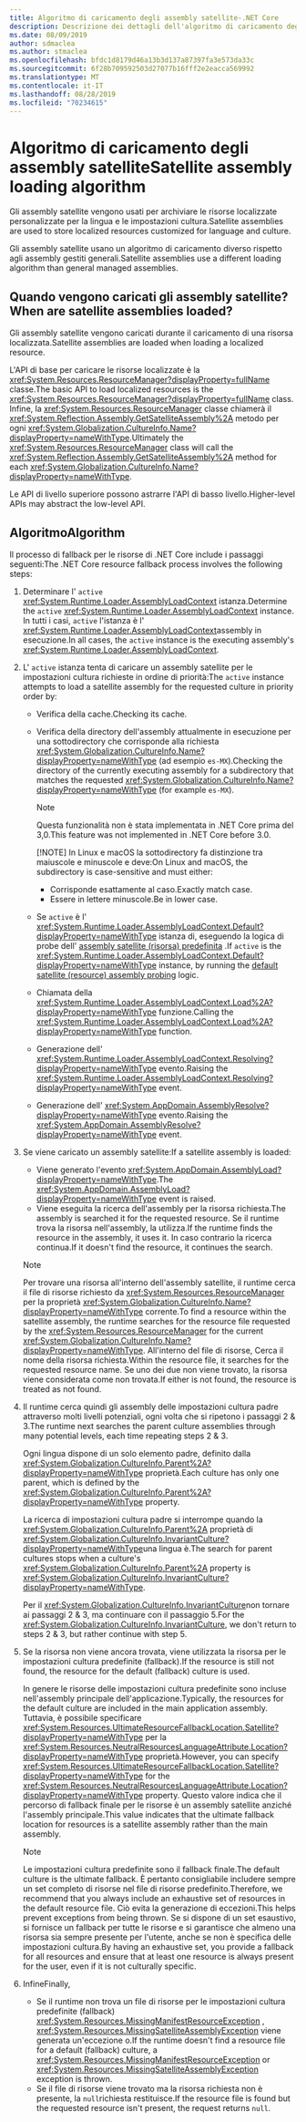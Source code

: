 ```yaml
---
title: Algoritmo di caricamento degli assembly satellite-.NET Core
description: Descrizione dei dettagli dell'algoritmo di caricamento degli assembly satellite in .NET Core
ms.date: 08/09/2019
author: sdmaclea
ms.author: stmaclea
ms.openlocfilehash: bfdc1d8179d46a13b3d137a87397fa3e573da33c
ms.sourcegitcommit: 6f28b709592503d27077b16fff2e2eacca569992
ms.translationtype: MT
ms.contentlocale: it-IT
ms.lasthandoff: 08/28/2019
ms.locfileid: "70234615"
---
```

# <a name="satellite-assembly-loading-algorithm"></a><span data-ttu-id="2f983-103">Algoritmo di caricamento degli assembly satellite</span><span class="sxs-lookup"><span data-stu-id="2f983-103">Satellite assembly loading algorithm</span></span>

<span data-ttu-id="2f983-104">Gli assembly satellite vengono usati per archiviare le risorse localizzate personalizzate per la lingua e le impostazioni cultura.</span><span class="sxs-lookup"><span data-stu-id="2f983-104">Satellite assemblies are used to store localized resources customized for language and culture.</span></span>

<span data-ttu-id="2f983-105">Gli assembly satellite usano un algoritmo di caricamento diverso rispetto agli assembly gestiti generali.</span><span class="sxs-lookup"><span data-stu-id="2f983-105">Satellite assemblies use a different loading algorithm than general managed assemblies.</span></span>

## <a name="when-are-satellite-assemblies-loaded"></a><span data-ttu-id="2f983-106">Quando vengono caricati gli assembly satellite?</span><span class="sxs-lookup"><span data-stu-id="2f983-106">When are satellite assemblies loaded?</span></span>

<span data-ttu-id="2f983-107">Gli assembly satellite vengono caricati durante il caricamento di una risorsa localizzata.</span><span class="sxs-lookup"><span data-stu-id="2f983-107">Satellite assemblies are loaded when loading a localized resource.</span></span>

<span data-ttu-id="2f983-108">L'API di base per caricare le risorse localizzate è la <xref:System.Resources.ResourceManager?displayProperty=fullName> classe.</span><span class="sxs-lookup"><span data-stu-id="2f983-108">The basic API to load localized resources is the <xref:System.Resources.ResourceManager?displayProperty=fullName> class.</span></span> <span data-ttu-id="2f983-109">Infine, la <xref:System.Resources.ResourceManager> classe chiamerà il <xref:System.Reflection.Assembly.GetSatelliteAssembly%2A> metodo per ogni <xref:System.Globalization.CultureInfo.Name?displayProperty=nameWithType>.</span><span class="sxs-lookup"><span data-stu-id="2f983-109">Ultimately the <xref:System.Resources.ResourceManager> class will call the <xref:System.Reflection.Assembly.GetSatelliteAssembly%2A> method for each <xref:System.Globalization.CultureInfo.Name?displayProperty=nameWithType>.</span></span>

<span data-ttu-id="2f983-110">Le API di livello superiore possono astrarre l'API di basso livello.</span><span class="sxs-lookup"><span data-stu-id="2f983-110">Higher-level APIs may abstract the low-level API.</span></span>

## <a name="algorithm"></a><span data-ttu-id="2f983-111">Algoritmo</span><span class="sxs-lookup"><span data-stu-id="2f983-111">Algorithm</span></span>

<span data-ttu-id="2f983-112">Il processo di fallback per le risorse di .NET Core include i passaggi seguenti:</span><span class="sxs-lookup"><span data-stu-id="2f983-112">The .NET Core resource fallback process involves the following steps:</span></span>

1. <span data-ttu-id="2f983-113">Determinare l' `active` <xref:System.Runtime.Loader.AssemblyLoadContext> istanza.</span><span class="sxs-lookup"><span data-stu-id="2f983-113">Determine the `active` <xref:System.Runtime.Loader.AssemblyLoadContext> instance.</span></span> <span data-ttu-id="2f983-114">In tutti i casi, `active` l'istanza è l' <xref:System.Runtime.Loader.AssemblyLoadContext>assembly in esecuzione.</span><span class="sxs-lookup"><span data-stu-id="2f983-114">In all cases, the `active` instance is the executing assembly's <xref:System.Runtime.Loader.AssemblyLoadContext>.</span></span>

2. <span data-ttu-id="2f983-115">L' `active` istanza tenta di caricare un assembly satellite per le impostazioni cultura richieste in ordine di priorità:</span><span class="sxs-lookup"><span data-stu-id="2f983-115">The `active` instance attempts to load a satellite assembly for the requested culture in priority order by:</span></span>
    - <span data-ttu-id="2f983-116">Verifica della cache.</span><span class="sxs-lookup"><span data-stu-id="2f983-116">Checking its cache.</span></span>
    - <span data-ttu-id="2f983-117">Verifica della directory dell'assembly attualmente in esecuzione per una sottodirectory che corrisponde alla richiesta <xref:System.Globalization.CultureInfo.Name?displayProperty=nameWithType> (ad esempio `es-MX`).</span><span class="sxs-lookup"><span data-stu-id="2f983-117">Checking the directory of the currently executing assembly for a subdirectory that matches the requested <xref:System.Globalization.CultureInfo.Name?displayProperty=nameWithType> (for example `es-MX`).</span></span>

        > [!NOTE]
        > <span data-ttu-id="2f983-118">Questa funzionalità non è stata implementata in .NET Core prima del 3,0.</span><span class="sxs-lookup"><span data-stu-id="2f983-118">This feature was not implemented in .NET Core before 3.0.</span></span>
        >
        > [!NOTE]
        > <span data-ttu-id="2f983-119">In Linux e macOS la sottodirectory fa distinzione tra maiuscole e minuscole e deve:</span><span class="sxs-lookup"><span data-stu-id="2f983-119">On Linux and macOS, the subdirectory is case-sensitive and must either:</span></span>
        > - <span data-ttu-id="2f983-120">Corrisponde esattamente al caso.</span><span class="sxs-lookup"><span data-stu-id="2f983-120">Exactly match case.</span></span>
        > - <span data-ttu-id="2f983-121">Essere in lettere minuscole.</span><span class="sxs-lookup"><span data-stu-id="2f983-121">Be in lower case.</span></span>

    - <span data-ttu-id="2f983-122">Se `active` è l' <xref:System.Runtime.Loader.AssemblyLoadContext.Default?displayProperty=nameWithType> istanza di, eseguendo la logica di probe dell' [assembly satellite (risorsa) predefinita](default-probing.md#satellite-resource-assembly-probing) .</span><span class="sxs-lookup"><span data-stu-id="2f983-122">If `active` is the <xref:System.Runtime.Loader.AssemblyLoadContext.Default?displayProperty=nameWithType> instance, by running the [default satellite (resource) assembly probing](default-probing.md#satellite-resource-assembly-probing) logic.</span></span>

    - <span data-ttu-id="2f983-123">Chiamata della <xref:System.Runtime.Loader.AssemblyLoadContext.Load%2A?displayProperty=nameWithType> funzione.</span><span class="sxs-lookup"><span data-stu-id="2f983-123">Calling the <xref:System.Runtime.Loader.AssemblyLoadContext.Load%2A?displayProperty=nameWithType> function.</span></span>

    - <span data-ttu-id="2f983-124">Generazione dell' <xref:System.Runtime.Loader.AssemblyLoadContext.Resolving?displayProperty=nameWithType> evento.</span><span class="sxs-lookup"><span data-stu-id="2f983-124">Raising the <xref:System.Runtime.Loader.AssemblyLoadContext.Resolving?displayProperty=nameWithType> event.</span></span>

    - <span data-ttu-id="2f983-125">Generazione dell' <xref:System.AppDomain.AssemblyResolve?displayProperty=nameWithType> evento.</span><span class="sxs-lookup"><span data-stu-id="2f983-125">Raising the <xref:System.AppDomain.AssemblyResolve?displayProperty=nameWithType> event.</span></span>

3. <span data-ttu-id="2f983-126">Se viene caricato un assembly satellite:</span><span class="sxs-lookup"><span data-stu-id="2f983-126">If a satellite assembly is loaded:</span></span>
   - <span data-ttu-id="2f983-127">Viene generato l'evento <xref:System.AppDomain.AssemblyLoad?displayProperty=nameWithType>.</span><span class="sxs-lookup"><span data-stu-id="2f983-127">The <xref:System.AppDomain.AssemblyLoad?displayProperty=nameWithType> event is raised.</span></span>
   - <span data-ttu-id="2f983-128">Viene eseguita la ricerca dell'assembly per la risorsa richiesta.</span><span class="sxs-lookup"><span data-stu-id="2f983-128">The assembly is searched it for the requested resource.</span></span> <span data-ttu-id="2f983-129">Se il runtime trova la risorsa nell'assembly, la utilizza.</span><span class="sxs-lookup"><span data-stu-id="2f983-129">If the runtime finds the resource in the assembly, it uses it.</span></span> <span data-ttu-id="2f983-130">In caso contrario la ricerca continua.</span><span class="sxs-lookup"><span data-stu-id="2f983-130">If it doesn't find the resource, it continues the search.</span></span>

    > [!NOTE]
    > <span data-ttu-id="2f983-131">Per trovare una risorsa all'interno dell'assembly satellite, il runtime cerca il file di risorse richiesto da <xref:System.Resources.ResourceManager> per la proprietà <xref:System.Globalization.CultureInfo.Name?displayProperty=nameWithType> corrente.</span><span class="sxs-lookup"><span data-stu-id="2f983-131">To find a resource within the satellite assembly, the runtime searches for the resource file requested by the <xref:System.Resources.ResourceManager> for the current <xref:System.Globalization.CultureInfo.Name?displayProperty=nameWithType>.</span></span> <span data-ttu-id="2f983-132">All'interno del file di risorse, Cerca il nome della risorsa richiesta.</span><span class="sxs-lookup"><span data-stu-id="2f983-132">Within the resource file, it searches for the requested resource name.</span></span> <span data-ttu-id="2f983-133">Se uno dei due non viene trovato, la risorsa viene considerata come non trovata.</span><span class="sxs-lookup"><span data-stu-id="2f983-133">If either is not found, the resource is treated as not found.</span></span>

4. <span data-ttu-id="2f983-134">Il runtime cerca quindi gli assembly delle impostazioni cultura padre attraverso molti livelli potenziali, ogni volta che si ripetono i passaggi 2 & 3.</span><span class="sxs-lookup"><span data-stu-id="2f983-134">The runtime next searches the parent culture assemblies through many potential levels, each time repeating steps 2 & 3.</span></span>

    <span data-ttu-id="2f983-135">Ogni lingua dispone di un solo elemento padre, definito dalla <xref:System.Globalization.CultureInfo.Parent%2A?displayProperty=nameWithType> proprietà.</span><span class="sxs-lookup"><span data-stu-id="2f983-135">Each culture has only one parent, which is defined by the <xref:System.Globalization.CultureInfo.Parent%2A?displayProperty=nameWithType> property.</span></span>

    <span data-ttu-id="2f983-136">La ricerca di impostazioni cultura padre si interrompe quando la <xref:System.Globalization.CultureInfo.Parent%2A> proprietà di <xref:System.Globalization.CultureInfo.InvariantCulture?displayProperty=nameWithType>una lingua è.</span><span class="sxs-lookup"><span data-stu-id="2f983-136">The search for parent cultures stops when a culture's <xref:System.Globalization.CultureInfo.Parent%2A> property is <xref:System.Globalization.CultureInfo.InvariantCulture?displayProperty=nameWithType>.</span></span>

    <span data-ttu-id="2f983-137">Per il <xref:System.Globalization.CultureInfo.InvariantCulture>non tornare ai passaggi 2 & 3, ma continuare con il passaggio 5.</span><span class="sxs-lookup"><span data-stu-id="2f983-137">For the <xref:System.Globalization.CultureInfo.InvariantCulture>, we don't return to steps 2 & 3, but rather continue with step 5.</span></span>

5. <span data-ttu-id="2f983-138">Se la risorsa non viene ancora trovata, viene utilizzata la risorsa per le impostazioni cultura predefinite (fallback).</span><span class="sxs-lookup"><span data-stu-id="2f983-138">If the resource is still not found, the resource for the default (fallback) culture is used.</span></span>

   <span data-ttu-id="2f983-139">In genere le risorse delle impostazioni cultura predefinite sono incluse nell'assembly principale dell'applicazione.</span><span class="sxs-lookup"><span data-stu-id="2f983-139">Typically, the resources for the default culture are included in the main application assembly.</span></span> <span data-ttu-id="2f983-140">Tuttavia, è possibile specificare <xref:System.Resources.UltimateResourceFallbackLocation.Satellite?displayProperty=nameWithType> per la <xref:System.Resources.NeutralResourcesLanguageAttribute.Location?displayProperty=nameWithType> proprietà.</span><span class="sxs-lookup"><span data-stu-id="2f983-140">However, you can specify <xref:System.Resources.UltimateResourceFallbackLocation.Satellite?displayProperty=nameWithType> for the <xref:System.Resources.NeutralResourcesLanguageAttribute.Location?displayProperty=nameWithType> property.</span></span> <span data-ttu-id="2f983-141">Questo valore indica che il percorso di fallback finale per le risorse è un assembly satellite anziché l'assembly principale.</span><span class="sxs-lookup"><span data-stu-id="2f983-141">This value indicates that the ultimate fallback location for resources is a satellite assembly rather than the main assembly.</span></span>

    > [!NOTE]
    > <span data-ttu-id="2f983-142">Le impostazioni cultura predefinite sono il fallback finale.</span><span class="sxs-lookup"><span data-stu-id="2f983-142">The default culture is the ultimate fallback.</span></span> <span data-ttu-id="2f983-143">È pertanto consigliabile includere sempre un set completo di risorse nel file di risorse predefinito.</span><span class="sxs-lookup"><span data-stu-id="2f983-143">Therefore, we recommend that you always include an exhaustive set of resources in the default resource file.</span></span> <span data-ttu-id="2f983-144">Ciò evita la generazione di eccezioni.</span><span class="sxs-lookup"><span data-stu-id="2f983-144">This helps prevent exceptions from being thrown.</span></span> <span data-ttu-id="2f983-145">Se si dispone di un set esaustivo, si fornisce un fallback per tutte le risorse e si garantisce che almeno una risorsa sia sempre presente per l'utente, anche se non è specifica delle impostazioni cultura.</span><span class="sxs-lookup"><span data-stu-id="2f983-145">By having an exhaustive set, you provide a fallback for all resources and ensure that at least one resource is always present for the user, even if it is not culturally specific.</span></span>

6. <span data-ttu-id="2f983-146">Infine</span><span class="sxs-lookup"><span data-stu-id="2f983-146">Finally,</span></span>
   - <span data-ttu-id="2f983-147">Se il runtime non trova un file di risorse per le impostazioni cultura predefinite (fallback) <xref:System.Resources.MissingManifestResourceException> , <xref:System.Resources.MissingSatelliteAssemblyException> viene generata un'eccezione o.</span><span class="sxs-lookup"><span data-stu-id="2f983-147">If the runtime doesn't find a resource file for a default (fallback) culture, a <xref:System.Resources.MissingManifestResourceException> or <xref:System.Resources.MissingSatelliteAssemblyException> exception is thrown.</span></span>
   - <span data-ttu-id="2f983-148">Se il file di risorse viene trovato ma la risorsa richiesta non è presente, la `null`richiesta restituisce.</span><span class="sxs-lookup"><span data-stu-id="2f983-148">If the resource file is found but the requested resource isn't present, the request returns `null`.</span></span>
